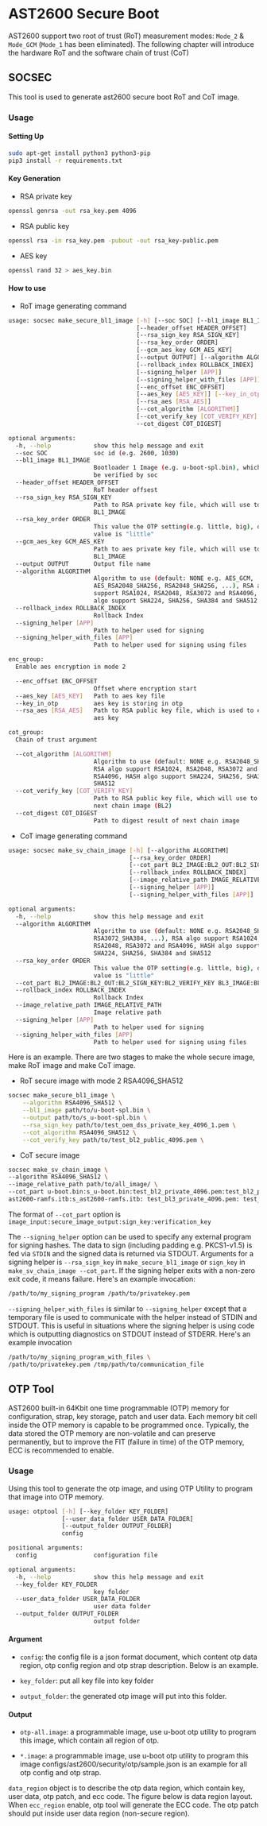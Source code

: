 # AST2600 Secure Boot

AST2600 support two root of trust (RoT) measurement modes: `Mode_2` & `Mode_GCM` (`Mode_1` has been eliminated). The following chapter will introduce the hardware RoT and the software chain of trust (CoT)

## SOCSEC

This tool is used to generate ast2600 secure boot RoT and CoT image.

### Usage

#### Setting Up

```bash
sudo apt-get install python3 python3-pip
pip3 install -r requirements.txt
```

#### Key Generation

* RSA private key

```bash
openssl genrsa -out rsa_key.pem 4096
```

* RSA public key

```bash
openssl rsa -in rsa_key.pem -pubout -out rsa_key-public.pem
```

* AES key

```bash
openssl rand 32 > aes_key.bin
```

#### How to use

* RoT image generating command

```bash
usage: socsec make_secure_bl1_image [-h] [--soc SOC] [--bl1_image BL1_IMAGE]
                                    [--header_offset HEADER_OFFSET]
                                    [--rsa_sign_key RSA_SIGN_KEY]
                                    [--rsa_key_order ORDER]
                                    [--gcm_aes_key GCM_AES_KEY]
                                    [--output OUTPUT] [--algorithm ALGORITHM]
                                    [--rollback_index ROLLBACK_INDEX]
                                    [--signing_helper [APP]]
                                    [--signing_helper_with_files [APP]]
                                    [--enc_offset ENC_OFFSET]
                                    [--aes_key [AES_KEY]] [--key_in_otp]
                                    [--rsa_aes [RSA_AES]]
                                    [--cot_algorithm [ALGORITHM]]
                                    [--cot_verify_key [COT_VERIFY_KEY] |
                                    --cot_digest COT_DIGEST]

optional arguments:
  -h, --help            show this help message and exit
  --soc SOC             soc id (e.g. 2600, 1030)
  --bl1_image BL1_IMAGE
                        Bootloader 1 Image (e.g. u-boot-spl.bin), which will
                        be verified by soc
  --header_offset HEADER_OFFSET
                        RoT header offsest
  --rsa_sign_key RSA_SIGN_KEY
                        Path to RSA private key file, which will use to sign
                        BL1_IMAGE
  --rsa_key_order ORDER
                        This value the OTP setting(e.g. little, big), default
                        value is "little"
  --gcm_aes_key GCM_AES_KEY
                        Path to aes private key file, which will use to sign
                        BL1_IMAGE
  --output OUTPUT       Output file name
  --algorithm ALGORITHM
                        Algorithm to use (default: NONE e.g. AES_GCM,
                        AES_RSA2048_SHA256, RSA2048_SHA256, ...), RSA algo
                        support RSA1024, RSA2048, RSA3072 and RSA4096, HASH
                        algo support SHA224, SHA256, SHA384 and SHA512
  --rollback_index ROLLBACK_INDEX
                        Rollback Index
  --signing_helper [APP]
                        Path to helper used for signing
  --signing_helper_with_files [APP]
                        Path to helper used for signing using files

enc_group:
  Enable aes encryption in mode 2

  --enc_offset ENC_OFFSET
                        Offset where encryption start
  --aes_key [AES_KEY]   Path to aes key file
  --key_in_otp          aes key is storing in otp
  --rsa_aes [RSA_AES]   Path to RSA public key file, which is used to encrypt
                        aes key

cot_group:
  Chain of trust argument

  --cot_algorithm [ALGORITHM]
                        Algorithm to use (default: NONE e.g. RSA2048_SHA256),
                        RSA algo support RSA1024, RSA2048, RSA3072 and
                        RSA4096, HASH algo support SHA224, SHA256, SHA384 and
                        SHA512
  --cot_verify_key [COT_VERIFY_KEY]
                        Path to RSA public key file, which will use to verify
                        next chain image (BL2)
  --cot_digest COT_DIGEST
                        Path to digest result of next chain image
```

* CoT image generating command

```bash
usage: socsec make_sv_chain_image [-h] [--algorithm ALGORITHM]
                                  [--rsa_key_order ORDER]
                                  [--cot_part BL2_IMAGE:BL2_OUT:BL2_SIGN_KEY:BL2_VERIFY_KEY BL3_IMAGE:BL3_OUT:BL3_SIGN_KEY:BL3_VERIFY_KEY [BL2_IMAGE:BL2_OUT:BL2_SIGN_KEY:BL2_VERIFY_KEY BL3_IMAGE:BL3_OUT:BL3_SIGN_KEY:BL3_VERIFY_KEY ...]]
                                  [--rollback_index ROLLBACK_INDEX]
                                  [--image_relative_path IMAGE_RELATIVE_PATH]
                                  [--signing_helper [APP]]
                                  [--signing_helper_with_files [APP]]

optional arguments:
  -h, --help            show this help message and exit
  --algorithm ALGORITHM
                        Algorithm to use (default: NONE e.g. RSA2048_SHA256,
                        RSA3072_SHA384, ...), RSA algo support RSA1024,
                        RSA2048, RSA3072 and RSA4096, HASH algo support
                        SHA224, SHA256, SHA384 and SHA512
  --rsa_key_order ORDER
                        This value the OTP setting(e.g. little, big), default
                        value is "little"
  --cot_part BL2_IMAGE:BL2_OUT:BL2_SIGN_KEY:BL2_VERIFY_KEY BL3_IMAGE:BL3_OUT:BL3_SIGN_KEY:BL3_VERIFY_KEY [BL2_IMAGE:BL2_OUT:BL2_SIGN_KEY:BL2_VERIFY_KEY BL3_IMAGE:BL3_OUT:BL3_SIGN_KEY:BL3_VERIFY_KEY ...]
  --rollback_index ROLLBACK_INDEX
                        Rollback Index
  --image_relative_path IMAGE_RELATIVE_PATH
                        Image relative path
  --signing_helper [APP]
                        Path to helper used for signing
  --signing_helper_with_files [APP]
                        Path to helper used for signing using files
```

Here is an example.
There are two stages to make the whole secure image, make RoT image and make CoT image.

* RoT secure image with mode 2 RSA4096_SHA512

```bash
socsec make_secure_bl1_image \
    --algorithm RSA4096_SHA512 \
    --bl1_image path/to/u-boot-spl.bin \
    --output path/to/s_u-boot-spl.bin \
    --rsa_sign_key path/to/test_oem_dss_private_key_4096_1.pem \
    --cot_algorithm RSA4096_SHA512 \
    --cot_verify_key path/to/test_bl2_public_4096.pem \
```

* CoT secure image

```bash
socsec make_sv_chain_image \
--algorithm RSA4096_SHA512 \
--image_relative_path path/to/all_image/ \
--cot_part u-boot.bin:s_u-boot.bin:test_bl2_private_4096.pem:test_bl2_public_4096.pem \
ast2600-ramfs.itb:s_ast2600-ramfs.itb: test_bl3_private_4096.pem: test_bl3_public_4096.pem \
```

The format of `--cot_part` option is `image_input:secure_image_output:sign_key:verification_key`

The `--signing_helper` option can be used to specify any external program for signing hashes. The data to sign (including padding e.g. PKCS1-v1.5) is fed via `STDIN` and the signed data is returned via STDOUT. Arguments for a signing helper is `--rsa_sign_key` in `make_secure_bl1_image` or `sign_key` in `make_sv_chain_image --cot_part`. If the signing helper exits with a non-zero exit code, it means failure.
Here's an example invocation:

```bash
/path/to/my_signing_program /path/to/privatekey.pem
```

`--signing_helper_with_files` is similar to `--signing_helper` except that a temporary file is used to communicate with the helper instead of STDIN and STDOUT. This is useful in situations where the signing helper is using code which is outputting diagnostics on STDOUT instead of STDERR. Here's an example invocation

```bash
/path/to/my_signing_program_with_files \
/path/to/privatekey.pem /tmp/path/to/communication_file
```

## OTP Tool

AST2600 built-in 64Kbit one time programmable (OTP) memory for configuration, strap, key storage, patch and user data. Each memory bit cell inside the OTP memory is capable to be programmed once. Typically, the data stored the OTP memory are non-volatile and can preserve permanently, but to improve the FIT (failure in time) of the OTP memory, ECC is recommended to enable.

### Usage

Using this tool to generate the otp image, and using OTP Utility to program that image into OTP memory.

```bash
usage: otptool [-h] [--key_folder KEY_FOLDER]
               [--user_data_folder USER_DATA_FOLDER]
               [--output_folder OUTPUT_FOLDER]
               config

positional arguments:
  config                configuration file

optional arguments:
  -h, --help            show this help message and exit
  --key_folder KEY_FOLDER
                        key folder
  --user_data_folder USER_DATA_FOLDER
                        user data folder
  --output_folder OUTPUT_FOLDER
                        output folder
```

#### Argument

* `config`: the config file is a json format document, which content otp data region, otp config region and otp strap description. Below is an example.

* `key_folder`: put all key file into key folder

* `output_folder`: the generated otp image will put into this folder.

#### Output

* `otp-all.image`: a programmable image, use u-boot otp utility to program this image, which contain all region of otp.

* `*.image`: a programmable image, use u-boot otp utility to program this image
configs/ast2600/security/otp/sample.json is an example for all otp config and otp strap.

`data_region` object is to describe the otp data region, which contain key, user data, otp patch, and ecc code. The figure below is data region layout. When `ecc_region` enable, otp tool will generate the ECC code. The otp patch should put inside user data region (non-secure region).

